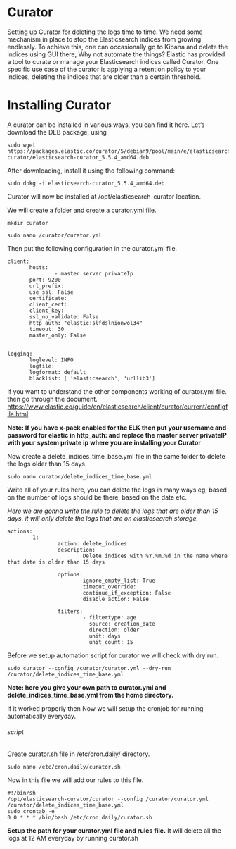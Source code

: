 # Curator
Setting up Curator for deleting the logs time to time. We need some mechanism in place to stop the Elasticsearch indices from growing endlessly. To achieve this, one can occasionally go to Kibana and delete the indices using GUI there, Why not automate the things? Elastic has provided a tool to curate or manage your Elasticsearch indices called Curator. One specific use case of the curator is applying a retention policy to your indices, deleting the indices that are older than a certain threshold.

# Installing Curator

A curator can be installed in various ways, you can find it here. Let’s download the DEB package, using
```
sudo wget https://packages.elastic.co/curator/5/debian9/pool/main/e/elasticsearch-curator/elasticsearch-curator_5.5.4_amd64.deb
```

 After downloading, install it using the following command:
 ```
 sudo dpkg -i elasticsearch-curator_5.5.4_amd64.deb
 ```
 Curator will now be installed at /opt/elasticsearch-curator location.
 
 We will create a folder and create a curator.yml file. 
 ```
 mkdir curator
 ```
 ```
 sudo nano /curator/curator.yml
 ```
 Then put the following configuration in the curator.yml file. 
 ```
 client:
        hosts:
                - master server privateIp
        port: 9200
        url_prefix:
        use_ssl: False
        certificate:
        client_cert:
        client_key:
        ssl_no_validate: False
        http_auth: "elastic:slfdslnionwol34"
        timeout: 30
        master_only: False


logging:
        loglevel: INFO
        logfile:
        logformat: default
        blacklist: [ 'elasticsearch', 'urllib3']
 ```
 If you want to understand the other components working of curator.yml file. then go through the document. https://www.elastic.co/guide/en/elasticsearch/client/curator/current/configfile.html
 
 **Note: If you have x-pack enabled for the ELK then put your username and password for elastic in http_auth: and replace the master server privateIP with your system private ip where you are installing your Curator**
 
 Now create a delete_indices_time_base.yml file in the same folder to delete the logs older than 15 days. 
 
 ```
 sudo nano curator/delete_indices_time_base.yml
```
Write all of your rules here, you can delete the logs in many ways eg; based on the number of logs should be there, based on the date etc. 

*Here we are gonna write the rule to delete the logs that are older than 15 days. it will only delete the logs that are on elasticsearch storage.*

```
actions:
        1:
                action: delete_indices
                description:
                        Delete indices with %Y.%m.%d in the name where that date is older than 15 days

                options:
                        ignore_empty_list: True
                        timeout_override:
                        continue_if_exception: False
                        disable_action: False

                filters:
                        - filtertype: age
                          source: creation_date
                          direction: older
                          unit: days
                          unit_count: 15

```

Before we setup automation script for curator we will check with dry run. 
```
sudo curator --config /curator/curator.yml --dry-run /curator/delete_indices_time_base.yml
```
**Note: here you give your own path to curator.yml and delete_indices_time_base.yml from the home directory.**

If it worked properly then Now we will setup the cronjob for running automatically everyday. 

###### script

Create curator.sh file in /etc/cron.daily/ directory.
```
sudo nano /etc/cron.daily/curator.sh
```
Now in this file we will add our rules to this file. 
```
#!/bin/sh
/opt/elasticsearch-curator/curator --config /curator/curator.yml /curator/delete_indices_time_base.yml
sudo crontab -e
0 0 * * * /bin/bash /etc/cron.daily/curator.sh
```
**Setup the path for your curator.yml file and rules file.**
It will delete all the logs at 12 AM everyday by running curator.sh






